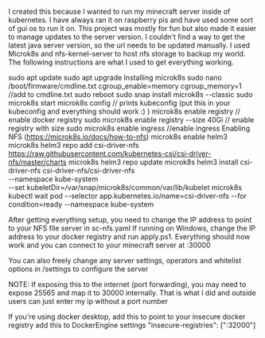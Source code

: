 I created this because I wanted to run my minecraft server inside of kubernetes. I have always ran it on raspberry pis and have used some sort of gui os to run it on. 
This project was mostly for fun but also made it easier to manage updates to the server version. I couldn't find a way to get the latest java server version, so the url needs to be updated manually.
I used Microk8s and nfs-kernel-server to host nfs storage to backup my world. The following instructions are what I used to get everything working.

sudo apt update
sudo apt upgrade
Installing microk8s
sudo nano /boot/firmware/cmdline.txt
cgroup_enable=memory cgroup_memory=1 //add to cmdline.txt
sudo reboot
sudo snap install microk8s --classic
sudo microk8s start
microk8s config // prints kubeconfig (put this in your kubeconfig and everything should work :) )
microk8s enable registry // enable docker registry
sudo microk8s enable registry --size 40Gi // enable registry with size
sudo microk8s enable ingress //enable ingress
Enabling NFS (https://microk8s.io/docs/how-to-nfs)
microk8s enable helm3
microk8s helm3 repo add csi-driver-nfs https://raw.githubusercontent.com/kubernetes-csi/csi-driver-nfs/master/charts
microk8s helm3 repo update
microk8s helm3 install csi-driver-nfs csi-driver-nfs/csi-driver-nfs \
    --namespace kube-system \
    --set kubeletDir=/var/snap/microk8s/common/var/lib/kubelet
microk8s kubectl wait pod --selector app.kubernetes.io/name=csi-driver-nfs --for condition=ready --namespace kube-system

After getting everything setup, you need to change the IP address to point to your NFS file server in sc-nfs.yaml
If running on Windows, change the IP address to your docker registry and run apply.ps1. Everything should now work and you can connect to your minecraft server at <yourIp>:30000

You can also freely change any server settings, operators and whitelist options in /settings to configure the server

NOTE: If exposing this to the internet (port forwarding), you may need to expose 25565 and map it to 30000 internally. That is what I did and outside users can just enter my ip without a port number

If you're using docker desktop, add this to point to your insecure docker registry
add this to DockerEngine settings "insecure-registries": ["<yourIp>:32000"]
